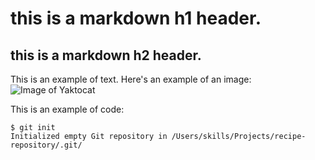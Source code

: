 # this is a markdown h1 header.
## this is a markdown h2 header.
This is an example of text. Here's an example of an image:
![Image of Yaktocat](https://octodex.github.com/images/yaktocat.png)

This is an example of code:
```
$ git init
Initialized empty Git repository in /Users/skills/Projects/recipe-repository/.git/
```
